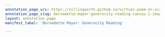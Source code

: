 ```yaml
---
annotation_page_uri: https://zillingworth.github.io/virtual-poem-on-screen/annotations/bernadette-mayer-generocity-reading-canvas-1-image-and-sound.json
annotation_page_slug: bernadette-mayer-generocity-reading-canvas-1-image-and-sound
layout: annotation_page
manifest_label: 'Bernadette Mayer: Generocity Reading'

---
```

